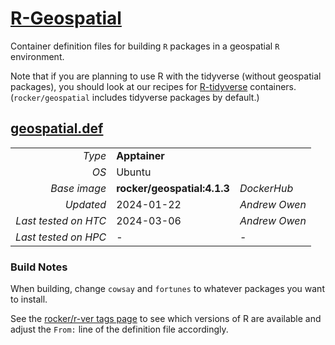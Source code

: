 # [R-Geospatial](/software/R/geospatial)

Container definition files for building `R` packages in a geospatial `R` 
environment. 

Note that if you are planning to use R with the tidyverse (without 
geospatial packages), you should look at our recipes 
for [R-tidyverse](../tidyverse) containers. 
(`rocker/geospatial` includes tidyverse packages by default.)

## [geospatial.def](geospatial.def)

| | | |
| ---: | :--- | :--- |
| *Type* | **Apptainer** | |
| *OS* | Ubuntu | |
| *Base image* | **rocker/geospatial:4.1.3** | *DockerHub* |
| *Updated* | 2024-01-22 | *Andrew Owen* |
| *Last tested on HTC* | 2024-03-06 | *Andrew Owen* |
| *Last tested on HPC* | - | - |

### Build Notes

When building, change `cowsay` and `fortunes`
to whatever packages you want to install. 

See the [rocker/r-ver tags page](https://hub.docker.com/r/rocker/geospatial/tags) 
to see which versions of R are available
and adjust the `From:` line of the definition file accordingly.  

